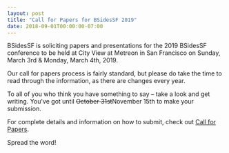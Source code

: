 ```yaml
---
layout: post
title: "Call for Papers for BSidesSF 2019"
date: 2018-09-01T00:00:00-07:00
---
```


BSidesSF is soliciting papers and presentations for the 2019 BSidesSF conference to be held at City View at Metreon in San Francisco on Sunday, March 3rd & Monday, March 4th, 2019.

Our call for papers process is fairly standard, but please do take the time to read through the information, as there are changes every year.

To all of you who think you have something to say – take a look and get writing. You've got until ~~October 31st~~November 15th to make your submission.

For complete details and information on how to submit, check out [Call for Papers](/cfp.html).

Spread the word!
